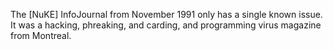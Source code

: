 The [NuKE] InfoJournal from November 1991 only has a single known issue. It was a hacking, phreaking, and carding, and programming virus magazine from Montreal.